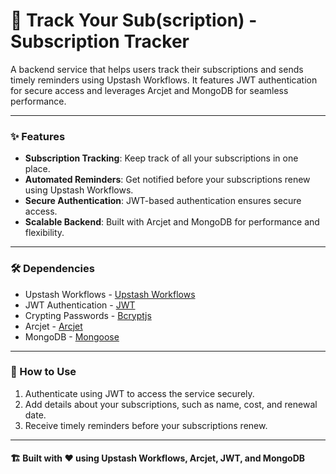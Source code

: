 # 📅 Track Your Sub(scription) - Subscription Tracker  

A backend service that helps users track their subscriptions and sends timely reminders using Upstash Workflows. It features JWT authentication for secure access and leverages Arcjet and MongoDB for seamless performance.  

---

### ✨ Features  
- **Subscription Tracking**: Keep track of all your subscriptions in one place.  
- **Automated Reminders**: Get notified before your subscriptions renew using Upstash Workflows.  
- **Secure Authentication**: JWT-based authentication ensures secure access.  
- **Scalable Backend**: Built with Arcjet and MongoDB for performance and flexibility.  

---

### 🛠 Dependencies  
- Upstash Workflows - [Upstash Workflows](https://upstash.com/docs/workflow/getstarted)
- JWT Authentication - [JWT](https://npmjs.com/package/jsonwebtoken)
- Crypting Passwords - [Bcryptjs](https://www.npmjs.com/package/bcryptjs)
- Arcjet - [Arcjet](https://arcjet.io/)
- MongoDB - [Mongoose](https://mongoosejs.com/)

---

### 🚀 How to Use  
1. Authenticate using JWT to access the service securely.  
2. Add details about your subscriptions, such as name, cost, and renewal date.  
3. Receive timely reminders before your subscriptions renew.  

---

#### 🏗 Built with ❤️ using Upstash Workflows, Arcjet, JWT, and MongoDB  
